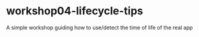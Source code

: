 # workshop04-lifecycle-tips
A simple workshop guiding how to use/detect the time of life of the real app
